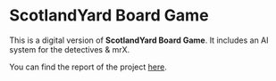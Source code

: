 # ScotlandYard Board Game

This is a digital version of **ScotlandYard Board Game**. It includes an AI system for the detectives & mrX.

You can find the report of the project [here](https://github.com/vladbucur2000/ScotlandYard-Board-Game/blob/master/report%20ScotlandYardProject.pdf).
